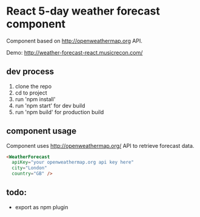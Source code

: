 # React 5-day weather forecast component
Component based on <a href='http://openweathermap.org/'>http://openweathermap.org</a> API.

Demo: <a href='http://weather-forecast-react.musicrecon.com/'>http://weather-forecast-react.musicrecon.com/</a>

## dev process
1. clone the repo
2. cd to project
3. run 'npm install'
4. run 'npm start' for dev build
5. run 'npm build' for production build

## component usage
Component uses http://openweathermap.org/ API to retrieve forecast data.

```html
<WeatherForecast
  apiKey="your openweathermap.org api key here"
  city="London"
  country="GB" />
```

## todo:
- export as npm plugin
